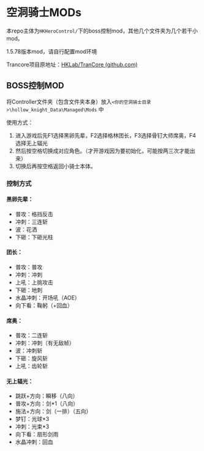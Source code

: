 # 空洞骑士MODs

本repo主体为`HKHeroControl/`下的boss控制mod，其他几个文件夹为几个若干小mod。

1.5.78版本mod，请自行配置mod环境

Trancore项目原地址：[HKLab/TranCore (github.com)](https://github.com/HKLab/TranCore)

## BOSS控制MOD

将Controller文件夹（包含文件夹本身）放入`<你的空洞骑士目录>\hollow_knight_Data\Managed\Mods` 中

使用方式：

1. 进入游戏后先F1选择黑卵先辈，F2选择格林团长，F3选择骨钉大师席奥，F4选择无上辐光
2. 然后按空格切换成对应角色。（才开游戏因为要初始化，可能按两三次才能出来）
3. 切换后再按空格返回小骑士本体。

### 控制方式

#### 黑卵先辈：

- 普攻：格挡反击
- 冲刺：三连斩
- 波：花洒
- 下砸：下砸光柱

#### 团长：

- 普攻：普攻
- 冲刺：冲刺
- 上吼：上挑攻击
- 下砸：地刺
- 水晶冲刺：开场吼（AOE）
- 向下看：鞠躬（+回血）

#### 席奥：

- 普攻：二连斩
- 冲刺：冲刺（有无敌帧）
- 波：冲刺斩
- 下砸：旋风斩
- 上吼：齿轮斩

#### 无上辐光：

- 跳跃+方向：瞬移（八向）
- 普攻+方向：剑\*1（八向）
- 施法+方向：剑（一排）（五向）
- 梦钉：光球\*3
- 冲刺：光束\*3
- 向下看：扇形剑雨
- 水晶冲刺：回血

